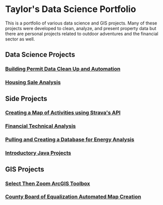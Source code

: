 <h1><strong>Taylor's Data Science Portfolio</strong></h1>

This is a portfolio of various data science and GIS projects. Many of these projects were developed to clean, analyze, and present property data but there are personal projects related to outdoor adventures and the financial sector as well.

<h2><strong> Data Science Projects </strong></h2>

<h3> <a href="https://tkravits.github.io/Building-Permit-Automation">Building Permit Data Clean Up and Automation</a></h3>

<h3> <a href="https://tkravits.github.io/MLS_PDFproject">Housing Sale Analysis</a> </h3>

<h2><strong> Side Projects </strong></h2>

<h3> <a href="https://tkravits.github.io/StravaMap">Creating a Map of Activities using Strava's API</a></h3>

<h3> <a href="https://tkravits.github.io/Financials">Financial Technical Analysis</a></h3>

<h3> <a href="https://tkravits.github.io/Energy_Database">Pulling and Creating a Database for Energy Analysis</a></h3>

<h3> <a href="https://tkravits.github.io/introToJava">Introductory Java Projects</a></h3>

<h2><strong> GIS Projects </strong></h2>

<h3><a href="https://tkravits.github.io/Select-Then-Zoom">Select Then Zoom ArcGIS Toolbox</a></h3>

<h3> <a href="https://tkravits.github.io/CBOE-Map">County Board of Equalization Automated Map Creation</a></h3>

